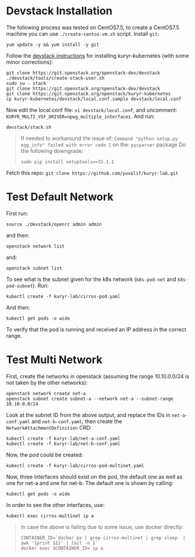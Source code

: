 # Devstack Installation
The following process was tested on CentOS7.5, to create a CentOS7.5 machine you can use ```./create-centos-vm.sh``` script.
Install ```git```: 
```
yum update -y && yum install -y git
```
Follow the [devstack instructions](https://docs.openstack.org/kuryr-kubernetes/latest/installation/devstack/basic.html) for installing kuryr-kubernetes (with some minor corrections):
```
git clone https://git.openstack.org/openstack-dev/devstack
./devstack/tools/create-stack-user.sh
sudo su - stack
git clone https://git.openstack.org/openstack-dev/devstack
git clone https://git.openstack.org/openstack/kuryr-kubernetes
cp kuryr-kubernetes/devstack/local.conf.sample devstack/local.conf
```
Now edit the local.conf file: ```vi devstack/local.conf```, and uncomment: ```KURYR_MULTI_VIF_DRIVER=npwg_multiple_interfaces```.
And run:
```
devstack/stack.sh
```
> If needed to workaround the issue of: ```Command "python setup.py egg_info" failed with error code 1``` on the: ```pycparser``` package
> Do the following downgrade:
> ```
> sudo pip install setuptools==33.1.1
> ```

Fetch this repo: ```git clone https://github.com/yuvalif/kuryr-lab.git```

# Test Default Network
First run: 
```
source ./devstack/openrc admin admin
``` 
and then: 
```
openstack network list
```
and: 

```
openstack subnet list
```
To see what is the subnet given for the k8s network (```k8s-pod-net``` and ```k8s-pod-subnet```).
Run:
```
kubectl create -f kuryr-lab/cirros-pod.yaml
```
And then:
```
kubectl get pods -o wide
```
To verify that the pod is running and received an IP address in the correct range.


# Test Multi Network
First, create the networks in openstack (assuming the range 10.10.0.0/24 is not taken by the other networks):
```
openstack network create net-a
openstack subnet create subnet-a --network net-a --subnet-range 10.10.0.0/24
```
Look at the subnet ID from the above output, and replace the IDs in ```net-a-conf.yaml``` and ```net-b-conf.yaml```, then create the ```NetworkAttachmentDefinition``` CRD:
```
kubectl create -f kuryr-lab/net-a-conf.yaml
kubectl create -f kuryr-lab/net-b-conf.yaml
```
Now, the pod could be created:
```
kubectl create -f kuryr-lab/cirros-pod-multinet.yaml
```
Now, three interfaces should exist on the pod, the default one as well as one for net-a and one for net-b. The default one is shown by calling:
```
kubectl get pods -o wide
```
In order to see the other interfaces, use:
```
kubectl exec cirros-multinet ip a
```
> In case the above is failing due to some issue, use docker directly:
> ```
> CONTAINER_ID=`docker ps | grep cirros-multinet | grep sleep  | awk '{print $1}' | tail -n 1`
> docker exec $CONTAINER_ID= ip a
> ```

